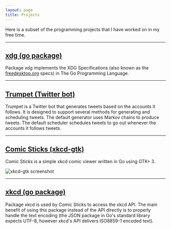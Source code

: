 ```yaml
---
layout: page
title: Projects
---
```


Here is a subset of the programming projects that I have worked on in my
free time.

---

## [xdg (go package)](https://github.com/rkoesters/xdg)

Package xdg implements the XDG Specifications (also known as the
[freedesktop.org](https://www.freedesktop.org/) specs) in The Go
Programming Language.

---

## [Trumpet (Twitter bot)](https://github.com/rkoesters/trumpet)

Trumpet is a Twitter bot that generates tweets based on the accounts it
follows. It is designed to support several methods for generating and
scheduling tweets. The default generator uses Markov chains to produce
tweets. The default scheduler schedules tweets to go out whenever the
accounts it follows tweets.

---

## [Comic Sticks (xkcd-gtk)](https://github.com/rkoesters/xkcd-gtk)

Comic Sticks is a simple xkcd comic viewer written in Go using GTK+ 3.

![xkcd-gtk screenshot](https://raw.githubusercontent.com/rkoesters/xkcd-gtk/master/screenshots/screenshot-1.png)

---

## [xkcd (go package)](https://github.com/rkoesters/xkcd)

Package xkcd is used by Comic Sticks to access the xkcd API. The main
benefit of using this package instead of the API directly is to properly
handle the text encoding (the JSON package in Go's standard library
expects UTF-8, however xkcd's API delivers ISO8859-1 encoded text).
